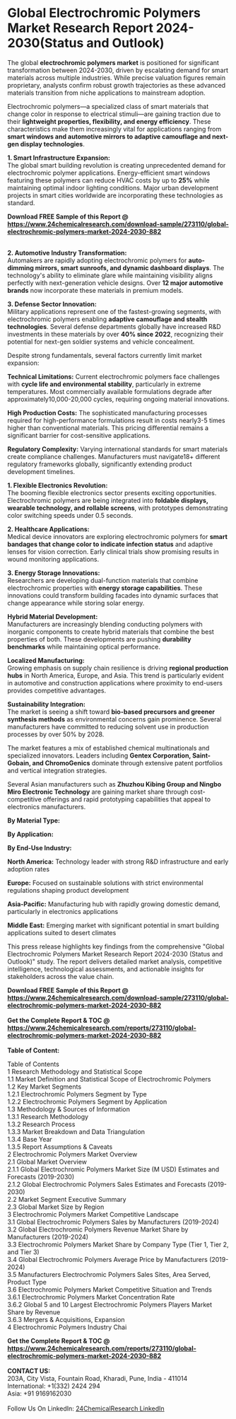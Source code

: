 <h1>Global Electrochromic Polymers Market Research Report 2024-2030(Status and Outlook)</h1><p>The global <strong>electrochromic polymers market</strong> is positioned for significant transformation between 2024-2030, driven by escalating demand for smart materials across multiple industries. While precise valuation figures remain proprietary, analysts confirm robust growth trajectories as these advanced materials transition from niche applications to mainstream adoption.</p><p>Electrochromic polymers—a specialized class of smart materials that change color in response to electrical stimuli—are gaining traction due to their <strong>lightweight properties, flexibility, and energy efficiency</strong>. These characteristics make them increasingly vital for applications ranging from <strong>smart windows and automotive mirrors to adaptive camouflage and next-gen display technologies</strong>.</p><p><strong>1. Smart Infrastructure Expansion:</strong><br>
The global smart building revolution is creating unprecedented demand for electrochromic polymer applications. Energy-efficient smart windows featuring these polymers can reduce HVAC costs by up to <strong>25%</strong> while maintaining optimal indoor lighting conditions. Major urban development projects in smart cities worldwide are incorporating these technologies as standard.</p><div><b>Download FREE Sample of this Report @ 
            <a href="https://www.24chemicalresearch.com/download-sample/273110/global-electrochromic-polymers-market-2024-2030-882">
            https://www.24chemicalresearch.com/download-sample/273110/global-electrochromic-polymers-market-2024-2030-882</a></b></div><br><p><strong>2. Automotive Industry Transformation:</strong><br>
Automakers are rapidly adopting electrochromic polymers for <strong>auto-dimming mirrors, smart sunroofs, and dynamic dashboard displays</strong>. The technology's ability to eliminate glare while maintaining visibility aligns perfectly with next-generation vehicle designs. Over <strong>12 major automotive brands</strong> now incorporate these materials in premium models.</p><p><strong>3. Defense Sector Innovation:</strong><br>
Military applications represent one of the fastest-growing segments, with electrochromic polymers enabling <strong>adaptive camouflage and stealth technologies</strong>. Several defense departments globally have increased R&amp;D investments in these materials by over <strong>40% since 2022</strong>, recognizing their potential for next-gen soldier systems and vehicle concealment.</p><p>Despite strong fundamentals, several factors currently limit market expansion:</p><p><strong>Technical Limitations:</strong> Current electrochromic polymers face challenges with <strong>cycle life and environmental stability</strong>, particularly in extreme temperatures. Most commercially available formulations degrade after approximately10,000-20,000 cycles, requiring ongoing material innovations.</p><p><strong>High Production Costs:</strong> The sophisticated manufacturing processes required for high-performance formulations result in costs nearly3-5 times higher than conventional materials. This pricing differential remains a significant barrier for cost-sensitive applications.</p><p><strong>Regulatory Complexity:</strong> Varying international standards for smart materials create compliance challenges. Manufacturers must navigate18+ different regulatory frameworks globally, significantly extending product development timelines.</p><p><strong>1. Flexible Electronics Revolution:</strong><br>
The booming flexible electronics sector presents exciting opportunities. Electrochromic polymers are being integrated into <strong>foldable displays, wearable technology, and rollable screens</strong>, with prototypes demonstrating color switching speeds under 0.5 seconds.</p><p><strong>2. Healthcare Applications:</strong><br>
Medical device innovators are exploring electrochromic polymers for <strong>smart bandages that change color to indicate infection status</strong> and adaptive lenses for vision correction. Early clinical trials show promising results in wound monitoring applications.</p><p><strong>3. Energy Storage Innovations:</strong><br>
Researchers are developing dual-function materials that combine electrochromic properties with <strong>energy storage capabilities</strong>. These innovations could transform building facades into dynamic surfaces that change appearance while storing solar energy.</p><p><strong>Hybrid Material Development:</strong><br>
	Manufacturers are increasingly blending conducting polymers with inorganic components to create hybrid materials that combine the best properties of both. These developments are pushing <strong>durability benchmarks</strong> while maintaining optical performance.</p><p><strong>Localized Manufacturing:</strong><br>
	Growing emphasis on supply chain resilience is driving <strong>regional production hubs</strong> in North America, Europe, and Asia. This trend is particularly evident in automotive and construction applications where proximity to end-users provides competitive advantages.</p><p><strong>Sustainability Integration:</strong><br>
	The market is seeing a shift toward <strong>bio-based precursors and greener synthesis methods</strong> as environmental concerns gain prominence. Several manufacturers have committed to reducing solvent use in production processes by over 50% by 2028.</p><p>The market features a mix of established chemical multinationals and specialized innovators. Leaders including <strong>Gentex Corporation, Saint-Gobain, and ChromoGenics</strong> dominate through extensive patent portfolios and vertical integration strategies.</p><p>Several Asian manufacturers such as <strong>Zhuzhou Kibing Group and Ningbo Miro Electronic Technology</strong> are gaining market share through cost-competitive offerings and rapid prototyping capabilities that appeal to electronics manufacturers.</p><p><strong>By Material Type:</strong></p><p><strong>By Application:</strong></p><p><strong>By End-Use Industry:</strong></p><p><strong>North America:</strong> Technology leader with strong R&amp;D infrastructure and early adoption rates</p><p><strong>Europe:</strong> Focused on sustainable solutions with strict environmental regulations shaping product development</p><p><strong>Asia-Pacific:</strong> Manufacturing hub with rapidly growing domestic demand, particularly in electronics applications</p><p><strong>Middle East:</strong> Emerging market with significant potential in smart building applications suited to desert climates</p><p>This press release highlights key findings from the comprehensive "Global Electrochromic Polymers Market Research Report 2024-2030 (Status and Outlook)" study. The report delivers detailed market analysis, competitive intelligence, technological assessments, and actionable insights for stakeholders across the value chain.</p><div><b>Download FREE Sample of this Report @ 
            <a href="https://www.24chemicalresearch.com/download-sample/273110/global-electrochromic-polymers-market-2024-2030-882">
            https://www.24chemicalresearch.com/download-sample/273110/global-electrochromic-polymers-market-2024-2030-882</a></b></div><br><div><b>Get the Complete Report & TOC @ 
            <a href="https://www.24chemicalresearch.com/reports/273110/global-electrochromic-polymers-market-2024-2030-882">
            https://www.24chemicalresearch.com/reports/273110/global-electrochromic-polymers-market-2024-2030-882</a></b></div><br>
            <b>Table of Content:</b><p>Table of Contents<br />
1 Research Methodology and Statistical Scope<br />
1.1 Market Definition and Statistical Scope of Electrochromic Polymers<br />
1.2 Key Market Segments<br />
1.2.1 Electrochromic Polymers Segment by Type<br />
1.2.2 Electrochromic Polymers Segment by Application<br />
1.3 Methodology & Sources of Information<br />
1.3.1 Research Methodology<br />
1.3.2 Research Process<br />
1.3.3 Market Breakdown and Data Triangulation<br />
1.3.4 Base Year<br />
1.3.5 Report Assumptions & Caveats<br />
2 Electrochromic Polymers Market Overview<br />
2.1 Global Market Overview<br />
2.1.1 Global Electrochromic Polymers Market Size (M USD) Estimates and Forecasts (2019-2030)<br />
2.1.2 Global Electrochromic Polymers Sales Estimates and Forecasts (2019-2030)<br />
2.2 Market Segment Executive Summary<br />
2.3 Global Market Size by Region<br />
3 Electrochromic Polymers Market Competitive Landscape<br />
3.1 Global Electrochromic Polymers Sales by Manufacturers (2019-2024)<br />
3.2 Global Electrochromic Polymers Revenue Market Share by Manufacturers (2019-2024)<br />
3.3 Electrochromic Polymers Market Share by Company Type (Tier 1, Tier 2, and Tier 3)<br />
3.4 Global Electrochromic Polymers Average Price by Manufacturers (2019-2024)<br />
3.5 Manufacturers Electrochromic Polymers Sales Sites, Area Served, Product Type<br />
3.6 Electrochromic Polymers Market Competitive Situation and Trends<br />
3.6.1 Electrochromic Polymers Market Concentration Rate<br />
3.6.2 Global 5 and 10 Largest Electrochromic Polymers Players Market Share by Revenue<br />
3.6.3 Mergers & Acquisitions, Expansion<br />
4 Electrochromic Polymers Industry Chai</p><div><b>Get the Complete Report & TOC @ 
            <a href="https://www.24chemicalresearch.com/reports/273110/global-electrochromic-polymers-market-2024-2030-882">
            https://www.24chemicalresearch.com/reports/273110/global-electrochromic-polymers-market-2024-2030-882</a></b></div><br><b>CONTACT US:</b><br>
            203A, City Vista, Fountain Road, Kharadi, Pune, India - 411014<br>
            International: +1(332) 2424 294<br>
            Asia: +91 9169162030 <br><br>
            Follow Us On LinkedIn: <a href="https://www.linkedin.com/company/24chemicalresearch/">24ChemicalResearch LinkedIn</a>